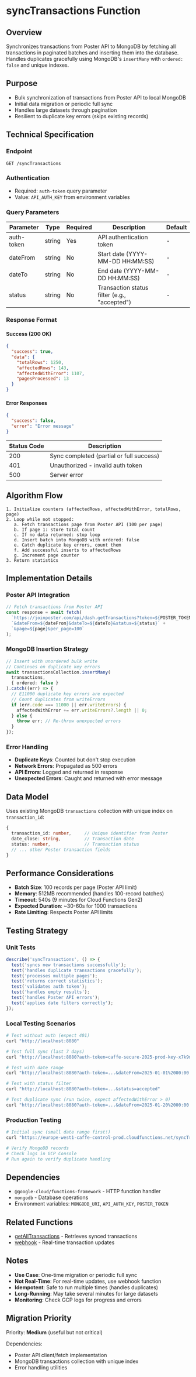 # syncTransactions Function

## Overview

Synchronizes transactions from Poster API to MongoDB by fetching all transactions in paginated batches and inserting them into the database. Handles duplicates gracefully using MongoDB's `insertMany` with `ordered: false` and unique indexes.

## Purpose

- Bulk synchronization of transactions from Poster API to local MongoDB
- Initial data migration or periodic full sync
- Handles large datasets through pagination
- Resilient to duplicate key errors (skips existing records)

## Technical Specification

### Endpoint

```
GET /syncTransactions
```

### Authentication

- Required: `auth-token` query parameter
- Value: `API_AUTH_KEY` from environment variables

### Query Parameters

| Parameter | Type | Required | Description | Default |
|-----------|------|----------|-------------|---------|
| auth-token | string | Yes | API authentication token | - |
| dateFrom | string | No | Start date (YYYY-MM-DD HH:MM:SS) | - |
| dateTo | string | No | End date (YYYY-MM-DD HH:MM:SS) | - |
| status | string | No | Transaction status filter (e.g., "accepted") | - |

### Response Format

#### Success (200 OK)

```json
{
  "success": true,
  "data": {
    "totalRows": 1250,
    "affectedRows": 143,
    "affectedWithError": 1107,
    "pagesProcessed": 13
  }
}
```

#### Error Responses

```json
{
  "success": false,
  "error": "Error message"
}
```

| Status Code | Description |
|-------------|-------------|
| 200 | Sync completed (partial or full success) |
| 401 | Unauthorized - invalid auth token |
| 500 | Server error |

## Algorithm Flow

```
1. Initialize counters (affectedRows, affectedWithError, totalRows, page)
2. Loop while not stopped:
   a. Fetch transactions page from Poster API (100 per page)
   b. If page 1: store total count
   c. If no data returned: stop loop
   d. Insert batch into MongoDB with ordered: false
   e. Catch duplicate key errors, count them
   f. Add successful inserts to affectedRows
   g. Increment page counter
3. Return statistics
```

## Implementation Details

### Poster API Integration

```typescript
// Fetch transactions from Poster API
const response = await fetch(
  `https://joinposter.com/api/dash.getTransactions?token=${POSTER_TOKEN}` +
  `&dateFrom=${dateFrom}&dateTo=${dateTo}&status=${status}` +
  `&page=${page}&per_page=100`
);
```

### MongoDB Insertion Strategy

```typescript
// Insert with unordered bulk write
// Continues on duplicate key errors
await transactionsCollection.insertMany(
  transactions,
  { ordered: false }
).catch((err) => {
  // E11000 duplicate key errors are expected
  // Count duplicates from writeErrors
  if (err.code === 11000 || err.writeErrors) {
    affectedWithError += err.writeErrors?.length || 0;
  } else {
    throw err; // Re-throw unexpected errors
  }
});
```

### Error Handling

- **Duplicate Keys**: Counted but don't stop execution
- **Network Errors**: Propagated as 500 errors
- **API Errors**: Logged and returned in response
- **Unexpected Errors**: Caught and returned with error message

## Data Model

Uses existing MongoDB `transactions` collection with unique index on `transaction_id`:

```typescript
{
  transaction_id: number,     // Unique identifier from Poster
  date_close: string,         // Transaction date
  status: number,             // Transaction status
  // ... other Poster transaction fields
}
```

## Performance Considerations

- **Batch Size**: 100 records per page (Poster API limit)
- **Memory**: 512MB recommended (handles 100-record batches)
- **Timeout**: 540s (9 minutes for Cloud Functions Gen2)
- **Expected Duration**: ~30-60s for 1000 transactions
- **Rate Limiting**: Respects Poster API limits

## Testing Strategy

### Unit Tests

```typescript
describe('syncTransactions', () => {
  test('syncs new transactions successfully');
  test('handles duplicate transactions gracefully');
  test('processes multiple pages');
  test('returns correct statistics');
  test('validates auth token');
  test('handles empty results');
  test('handles Poster API errors');
  test('applies date filters correctly');
});
```

### Local Testing Scenarios

```bash
# Test without auth (expect 401)
curl "http://localhost:8080"

# Test full sync (last 7 days)
curl "http://localhost:8080?auth-token=caffe-secure-2025-prod-key-x7k9m"

# Test with date range
curl "http://localhost:8080?auth-token=...&dateFrom=2025-01-01%2000:00:00&dateTo=2025-01-31%2023:59:59"

# Test with status filter
curl "http://localhost:8080?auth-token=...&status=accepted"

# Test duplicate sync (run twice, expect affectedWithError > 0)
curl "http://localhost:8080?auth-token=...&dateFrom=2025-01-20%2000:00:00"
```

### Production Testing

```bash
# Initial sync (small date range first!)
curl "https://europe-west1-caffe-control-prod.cloudfunctions.net/syncTransactions?auth-token=...&dateFrom=2025-01-20%2000:00:00&dateTo=2025-01-21%2000:00:00"

# Verify MongoDB records
# Check logs in GCP Console
# Run again to verify duplicate handling
```

## Dependencies

- `@google-cloud/functions-framework` - HTTP function handler
- `mongodb` - Database operations
- Environment variables: `MONGODB_URI`, `API_AUTH_KEY`, `POSTER_TOKEN`

## Related Functions

- [getAllTransactions](./getAllTransactions.md) - Retrieves synced transactions
- [webhook](./webhook.md) - Real-time transaction updates

## Notes

- **Use Case**: One-time migration or periodic full sync
- **Not Real-Time**: For real-time updates, use webhook function
- **Idempotent**: Safe to run multiple times (handles duplicates)
- **Long-Running**: May take several minutes for large datasets
- **Monitoring**: Check GCP logs for progress and errors

## Migration Priority

Priority: **Medium** (useful but not critical)

Dependencies:
- Poster API client/fetch implementation
- MongoDB transactions collection with unique index
- Error handling utilities
